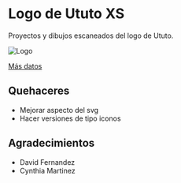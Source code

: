 Logo de Ututo XS
================

Proyectos y dibujos escaneados del logo de Ututo.

![Logo](http://www.ututo.org/cmsd/sites/default/files/styles/medium/public/noticias/imagenes/logo_color.jpg)

[Más datos](http://www.ututo.org/cmsd/noticias/así-nace-la-nueva-mascota)


Quehaceres
----------

- Mejorar aspecto del svg
- Hacer versiones de tipo iconos

Agradecimientos
---------------

- David Fernandez
- Cynthia Martinez
